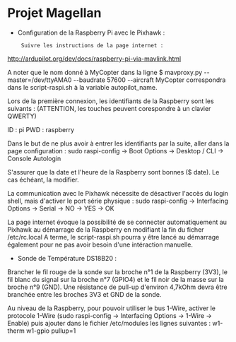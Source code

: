 # Projet Magellan


 - Configuration de la Raspberry Pi avec le Pixhawk :

        Suivre les instructions de la page internet :
http://ardupilot.org/dev/docs/raspberry-pi-via-mavlink.html

A noter que le nom donné à MyCopter dans la ligne
$ mavproxy.py --master=/dev/ttyAMA0 --baudrate 57600 --aircraft MyCopter
correspondra dans le script-raspi.sh à la variable autopilot_name.

Lors de la première connexion, les identifiants de la Raspberry sont les suivants :
(ATTENTION, les touches peuvent corespondre à un clavier QWERTY)

ID : pi
PWD : raspberry

Dans le but de ne plus avoir à entrer les identifiants par la suite, aller dans la page configuration :
sudo raspi-config -> Boot Options -> Desktop / CLI -> Console Autologin

S'assurer que la date et l'heure de la Raspberry sont bonnes ($ date). Le cas échéant, la modifier.

La communication avec le Pixhawk nécessite de désactiver l'accès du login shell, mais d'activer le port série physique :
sudo raspi-config -> Interfacing Options -> Serial -> NO -> YES -> OK

La page internet évoque la possibilité de se connecter automatiquement au Pixhawk au démarrage de la Raspberry en modifiant la fin du ficher /etc/rc.local
A terme, le script-raspi.sh pourra y être lancé au démarrage également pour ne pas avoir besoin d'une intéraction manuelle.

 - Sonde de Température DS18B20 :

Brancher le fil rouge de la sonde sur la broche n°1 de la Raspberry (3V3),
le fil blanc du signal sur la broche n°7 (GPIO4) et le fil noir de la masse
sur la broche n°9 (GND).
Une résistance de pull-up d'environ 4,7kOhm devra être branchée entre
les broches 3V3 et GND de la sonde.

Au niveau de la Raspberry, pour pouvoir utiliser le bus 1-Wire, activer le protocole 1-Wire (sudo raspi-config -> Interfacing Options -> 1-Wire -> Enable) puis ajouter dans le fichier /etc/modules les lignes suivantes :
w1-therm
w1-gpio pullup=1
